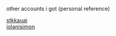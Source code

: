 other accounts i got (personal reference)

<a href="https://github.com/stkkauai" target="_blank">stkkauai</a>
<br>
<a href="https://github.com/iolanisimon" target="_blank">iolanisimon</a>

